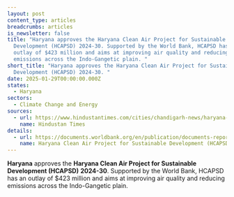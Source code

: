 ```yaml
---
layout: post
content_type: articles
breadcrumbs: articles
is_newsletter: false
title: "Haryana approves the Haryana Clean Air Project for Sustainable
  Development (HCAPSD) 2024-30. Supported by the World Bank, HCAPSD has an
  outlay of $423 million and aims at improving air quality and reducing
  emissions across the Indo-Gangetic plain. "
short_title: "Haryana approves the Haryana Clean Air Project for Sustainable
  Development (HCAPSD) 2024-30. "
date: 2025-01-29T00:00:00.000Z
states:
  - Haryana
sectors:
  - Climate Change and Energy
sources:
  - url: https://www.hindustantimes.com/cities/chandigarh-news/haryana-cabinet-clears-world-bank-funded-3-647-cr-clean-air-project-101737659086981.html
    name: Hindustan Times
details:
  - url: https://documents.worldbank.org/en/publication/documents-reports/documentdetail/099120424013528400/p5024911f8f5a6041b9991b342162fc41a
    name: Haryana Clean Air Project for Sustainable Development (HCAPSD) 2024-30
---
```

**Haryana** approves the **Haryana Clean Air Project for Sustainable Development (HCAPSD)** **2024-30**. Supported by the World Bank, HCAPSD has an outlay of $423 million and aims at improving air quality and reducing emissions across the Indo-Gangetic plain.

